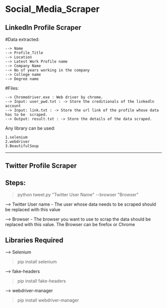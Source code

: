 # Social_Media_Scraper

## Linkedln Profile Scraper

#Data extracted: 

    --> Name
    --> Profile_Title
    --> Location
    --> Latest Work Profile name
    --> Company Name
    --> No of years working in the company
    --> College name
    --> Degree name

#Files:

    --> Chromedriver.exe : Web driver by chrome.
    --> Input: user_pwd.txt : -> Store the creditionals of the linkedln account
    --> Input: link.txt : -> Store the url link of the profile whose data has to be  scraped.
    --> Output: result.txt : -> Store the details of the data scraped.

Any library can be used:

    1.selenium
    2.webdriver
    3.BeautifulSoup


----------------------------------------

## Twitter Profile Scraper

## Steps:

>python tweet.py "Twitter User Name" --browser "Browser"

--> Twitter User name - The user whose data needs to be scraped should be replaced with this value

--> Browser - The browser you want to use to scrap the data should be replaced with this value. The Browser can be firefox or Chrome

## Libraries Required

--> Selenium
> pip install selenium

--> fake-headers
> pip install fake-headers

--> webdriver-manager
> pip install webdriver-manager

